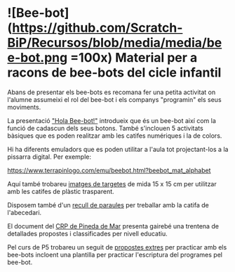 # ![Bee-bot](https://github.com/Scratch-BiP/Recursos/blob/media/media/bee-bot.png =100x) Material per a racons de bee-bots del cicle infantil

Abans de presentar els bee-bots es recomana fer una petita activitat on l'alumne assumeixi el rol del bee-bot i els companys "programin" els seus moviments.

La presentació ["Hola Bee-bot!"](https://github.com/Scratch-BiP/Recursos/blob/master/Cicle%20infantil/P3/Presentaci%C3%B3%20-%20Hola%20Bee-bot!.pdf) introdueix que és un bee-bot així com la funció de cadascun dels seus botons. També s'inclouen 5 activitats bàsiques que es poden realitzar amb les catifes numériques i la de colors.

Hi ha diferents emuladors que es poden utilitar a l'aula tot projectant-los a la pissarra digital. Per exemple:

https://www.terrapinlogo.com/emu/beebot.html?beebot_mat_alphabet

Aquí també trobareu [imatges de targetes](https://github.com/Scratch-BiP/Recursos/tree/master/Cicle%20infantil/P4/Targetes) de mida 15 x 15 cm per utilitzar amb les catifes de plàstic trasparent.

Disposem també d'un [recull de paraules](https://github.com/Scratch-BiP/Recursos/blob/master/Cicle%20infantil/P4/100paraules.pdf) per treballar amb la catifa de l'abecedari.

El document del [CRP de Pineda de Mar](https://github.com/Scratch-BiP/Recursos/blob/master/Cicle%20infantil/P4/Recull_experi%C3%A8ncies_beebots_CRP_Pineda_2017-18.pdf) presenta gairebé una trentena de detallades propostes i classificades per nivell educatiu.

Pel curs de P5 trobareu un seguit de [propostes extres](https://github.com/Scratch-BiP/Recursos/tree/master/Cicle%20infantil/P5) per practicar amb els bee-bots incloent una plantilla per practicar l'escriptura del programes pel bee-bot.
